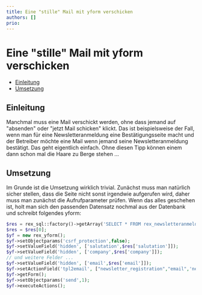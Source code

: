 ```yaml
---
title: Eine "stille" Mail mit yform verschicken
authors: []
prio:
---
```


# Eine "stille" Mail mit yform verschicken

- [Einleitung](#einleitung)
- [Umsetzung](#umsetzung)

<a name="einleitung"></a>
## Einleitung

Manchmal muss eine Mail verschickt werden, ohne dass jemand auf "absenden" oder "jetzt Mail schicken" klickt. Das ist beispielsweise der Fall, wenn man für eine Newsletteranmeldung eine Bestätigungsseite macht und der Betreiber möchte eine Mail wenn jemand seine Newsletteranmeldung bestätigt. Das geht eigentlich einfach. Ohne diesen Tipp können einem dann schon mal die Haare zu Berge stehen ...

<a name="umsetzung"></a>
## Umsetzung

Im Grunde ist die Umsetzung wirklich trivial. Zunächst muss man natürlich sicher stellen, dass die Seite nicht sonst irgendwie aufgerufen wird, daher muss man zunächst die Aufrufparameter prüfen. Wenn das alles geschehen ist, holt man sich den passenden Datensatz nochmal aus der Datenbank und schreibt folgendes yform:

```php
$res = rex_sql::factory()->getArray('SELECT * FROM rex_newsletteranmeldungen WHERE email = :email AND `key` = :key',['email'=>rex_get('email'),'key'=>rex_get('key')]);
$res = $res[0];
$yf = new rex_yform();
$yf->setObjectparams('csrf_protection',false);
$yf->setValueField('hidden', ['salutation',$res['salutation']]);
$yf->setValueField('hidden', ['company',$res['company']]);
// und weitere Felder ...
$yf->setValueField('hidden', ['email',$res['email']]);
$yf->setActionField('tpl2email', ["newsletter_registration","email",'newsletteranmeldungen@deinkun.de']);            
$yf->getForm();
$yf->setObjectparams('send',1);
$yf->executeActions();
```
